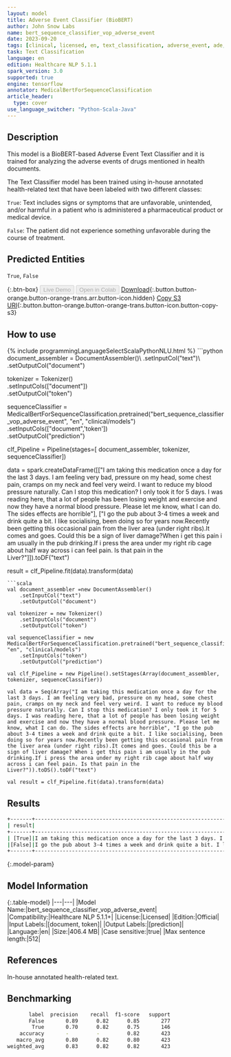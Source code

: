 ```yaml
---
layout: model
title: Adverse Event Classifier (BioBERT)
author: John Snow Labs
name: bert_sequence_classifier_vop_adverse_event
date: 2023-09-20
tags: [clinical, licensed, en, text_classification, adverse_event, ade, tensorflow]
task: Text Classification
language: en
edition: Healthcare NLP 5.1.1
spark_version: 3.0
supported: true
engine: tensorflow
annotator: MedicalBertForSequenceClassification
article_header:
  type: cover
use_language_switcher: "Python-Scala-Java"
---
```


## Description

This model is a BioBERT-based Adverse Event Text Classifier and it is trained for analyzing the adverse events of drugs mentioned in health documents. 

The Text Classifier model has been trained using in-house annotated health-related text that have been labeled with two different classes:

`True`: Text includes signs or symptoms that are unfavorable, unintended, and/or harmful in a patient who is administered a pharmaceutical product or medical device.

`False`: The patient did not experience something unfavorable during the course of treatment.

## Predicted Entities

`True`, `False`

{:.btn-box}
<button class="button button-orange" disabled>Live Demo</button>
<button class="button button-orange" disabled>Open in Colab</button>
[Download](https://s3.amazonaws.com/auxdata.johnsnowlabs.com/clinical/models/bert_sequence_classifier_vop_adverse_event_en_5.1.1_3.0_1695226187488.zip){:.button.button-orange.button-orange-trans.arr.button-icon.hidden}
[Copy S3 URI](s3://auxdata.johnsnowlabs.com/clinical/models/bert_sequence_classifier_vop_adverse_event_en_5.1.1_3.0_1695226187488.zip){:.button.button-orange.button-orange-trans.button-icon.button-copy-s3}

## How to use



<div class="tabs-box" markdown="1">
{% include programmingLanguageSelectScalaPythonNLU.html %}
```python
document_assembler = DocumentAssembler()\
    .setInputCol("text")\
    .setOutputCol("document")

tokenizer = Tokenizer() \
    .setInputCols(["document"]) \
    .setOutputCol("token")

sequenceClassifier = MedicalBertForSequenceClassification.pretrained("bert_sequence_classifier_vop_adverse_event", "en", "clinical/models")\
    .setInputCols(["document",'token'])\
    .setOutputCol("prediction")

clf_Pipeline = Pipeline(stages=[
    document_assembler,
    tokenizer,
    sequenceClassifier])

data = spark.createDataFrame([["I am taking this medication once a day for the last 3 days. I am feeling very bad, pressure on my head, some chest pain, cramps on my neck and feel very weird. I want to reduce my blood pressure naturally. Can I stop this medication? I only took it for 5 days. I was reading here, that a lot of people has been losing weight and exercise and now they have a normal blood pressure. Please let me know, what I can do. The sides effects are horrible"], ["I go the pub about 3-4 times a week and drink quite a bit. I like socialising, been doing so for years now.Recently been getting this occasional pain from the liver area (under right ribs).It comes and goes. Could this be a sign of liver damage?When i get this pain i am usually in the pub drinking.If i press the area under my right rib cage about half way across i can feel pain. Is that pain in the Liver?"]]).toDF("text")

result = clf_Pipeline.fit(data).transform(data)
```
```scala
val document_assembler =new DocumentAssembler()
    .setInputCol("text")
    .setOutputCol("document")

val tokenizer = new Tokenizer()
    .setInputCols("document")
    .setOutputCol("token")

val sequenceClassifier = new MedicalBertForSequenceClassification.pretrained("bert_sequence_classifier_vop_adverse_event", "en", "clinical/models")
    .setInputCols("token")
    .setOutputCol("prediction")

val clf_Pipeline = new Pipeline().setStages(Array(document_assembler, tokenizer, sequenceClassifier))

val data = Seq(Array("I am taking this medication once a day for the last 3 days. I am feeling very bad, pressure on my head, some chest pain, cramps on my neck and feel very weird. I want to reduce my blood pressure naturally. Can I stop this medication? I only took it for 5 days. I was reading here, that a lot of people has been losing weight and exercise and now they have a normal blood pressure. Please let me know, what I can do. The sides effects are horrible", "I go the pub about 3-4 times a week and drink quite a bit. I like socialising, been doing so for years now.Recently been getting this occasional pain from the liver area (under right ribs).It comes and goes. Could this be a sign of liver damage? When i get this pain i am usually in the pub drinking.If i press the area under my right rib cage about half way across i can feel pain. Is that pain in the Liver?")).toDS().toDF("text")

val result = clf_Pipeline.fit(data).transform(data)
```
</div>

## Results

```bash
+-------+------------------------------------------------------------------------------------------------------------------------------------------------------+
| result|                                                                                                                                                  text|
+-------+------------------------------------------------------------------------------------------------------------------------------------------------------+
| [True]|I am taking this medication once a day for the last 3 days. I am feeling very bad, pressure on my head, some chest pain, cramps on my neck and feel...|
|[False]|I go the pub about 3-4 times a week and drink quite a bit. I like socialising, been doing so for years now.Recently been getting this occasional pa...|
+-------+------------------------------------------------------------------------------------------------------------------------------------------------------+
```

{:.model-param}
## Model Information

{:.table-model}
|---|---|
|Model Name:|bert_sequence_classifier_vop_adverse_event|
|Compatibility:|Healthcare NLP 5.1.1+|
|License:|Licensed|
|Edition:|Official|
|Input Labels:|[document, token]|
|Output Labels:|[prediction]|
|Language:|en|
|Size:|406.4 MB|
|Case sensitive:|true|
|Max sentence length:|512|

## References

In-house annotated health-related text.

## Benchmarking

```bash
       label  precision    recall  f1-score   support
       False       0.89      0.82      0.85       277
        True       0.70      0.82      0.75       146
    accuracy       -         -         0.82       423
   macro_avg       0.80      0.82      0.80       423
weighted_avg       0.83      0.82      0.82       423
```